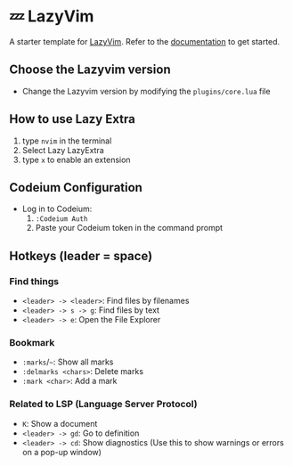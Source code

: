 # 💤 LazyVim

A starter template for [LazyVim](https://github.com/LazyVim/LazyVim).
Refer to the [documentation](https://lazyvim.github.io/installation) to get started.

## Choose the Lazyvim version
- Change the Lazyvim version by modifying the `plugins/core.lua` file

## How to use Lazy Extra
1. type `nvim` in the terminal
2. Select Lazy LazyExtra
3. type `x` to enable an extension

## Codeium Configuration
- Log in to Codeium:
  1. `:Codeium Auth`
  2. Paste your Codeium token in the command prompt

## Hotkeys (leader = space)
### Find things
- `<leader> -> <leader>`: Find files by filenames
- `<leader> -> s -> g`: Find files by text
- `<leader> -> e`: Open the File Explorer

### Bookmark
- `:marks`/`~`: Show all marks
- `:delmarks <chars>`: Delete marks
- `:mark <char>`: Add a mark

### Related to LSP (Language Server Protocol)
- `K`: Show a document
- `<leader> -> gd`: Go to definition
- `<leader> -> cd`: Show diagnostics (Use this to show warnings or errors on a pop-up window)
